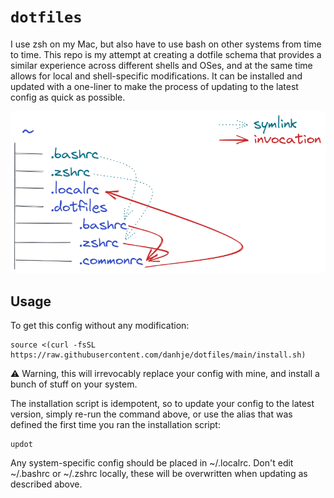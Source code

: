 # `dotfiles`

I use zsh on my Mac, but also have to use bash on other systems from time to time. This repo is my attempt at creating a dotfile schema that provides a similar experience across different shells and OSes, and at the same time allows for local and shell-specific modifications. It can be installed and updated with a one-liner to make the process of updating to the latest config as quick as possible.

![Figure](https://raw.githubusercontent.com/danhje/dotfiles/main/explanation.png)


## Usage

To get this config without any modification:

```shell
source <(curl -fsSL https://raw.githubusercontent.com/danhje/dotfiles/main/install.sh)
```

⚠️ Warning, this will irrevocably replace your config with mine, and install a bunch of stuff on your system.

The installation script is idempotent, so to update your config to the latest version, simply re-run the command above, or use the alias that was defined the first time you ran the installation script:

```shell
updot
```

Any system-specific config should be placed in ~/.localrc. Don't edit ~/.bashrc or ~/.zshrc locally, these will be overwritten when updating as described above.
